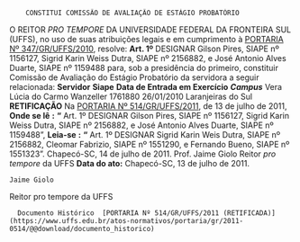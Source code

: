         CONSTITUI COMISSÃO DE AVALIAÇÃO DE ESTÁGIO PROBATÓRIO  

 O REITOR *PRO TEMPORE*  DA UNIVERSIDADE FEDERAL DA FRONTEIRA SUL (UFFS), no uso de suas atribuições legais e em cumprimento à [PORTARIA Nº 347/GR/UFFS/2010](https://www.uffs.edu.br/atos-normativos/portaria/gr/2010-0347), resolve:   **Art. 1º**  DESIGNAR Gilson Pires, SIAPE nº 1156127, Sigrid Karin Weiss Dutra, SIAPE nº 2156882, e José Antonio Alves Duarte, SIAPE nº 1159488 para, sob a presidência do primeiro, constituir Comissão de Avaliação do Estágio Probatório da servidora a seguir relacionada:     **Servidor**    **Siape**    **Data de Entrada em Exercício**     ***Campus***      Vera Lúcia do Carmo Wanzeller   1761880   26/01/2010   Laranjeiras do Sul       **RETIFICAÇÃO**   Na [PORTARIA Nº 514/GR/UFFS/2011](https://www.uffs.edu.br/atos-normativos/portaria/gr/2011-0514), de 13 de julho de 2011,   **Onde se lê** **:** **“** Art. 1º DESIGNAR Gilson Pires, SIAPE nº 1156127, Sigrid Karin Weiss Dutra, SIAPE nº 2156882, e José Antonio Alves Duarte, SIAPE nº 1159488”,   **Leia-se** **:** **“** Art. 1º DESIGNAR Sigrid Karin Weis Dutra, SIAPE nº 2156882, Cleomar Fabrizio, SIAPE nº 1551290, e Fernando Bueno, SIAPE nº 1551323”.   Chapecó-SC, 14 de julho de 2011.   Prof. Jaime Giolo Reitor *pro tempore*  da UFFS      **Data do ato:** Chapecó-SC, 13 de julho de 2011.   
 

    Jaime Giolo   
 Reitor pro tempore da UFFS 

      Documento Histórico  [PORTARIA Nº 514/GR/UFFS/2011 (RETIFICADA)](https://www.uffs.edu.br/atos-normativos/portaria/gr/2011-0514/@@download/documento_historico)     
      